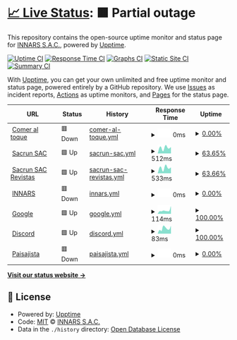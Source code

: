 # [📈 Live Status](https://status.innars.com): <!--live status--> **🟧 Partial outage**

This repository contains the open-source uptime monitor and status page for [INNARS S.A.C.](https://www.innars.com/), powered by [Upptime](https://github.com/upptime/upptime).

[![Uptime CI](https://github.com/INNARSSAC/innarsupptime/workflows/Uptime%20CI/badge.svg)](https://github.com/INNARSSAC/innarsupptime/actions?query=workflow%3A%22Uptime+CI%22)
[![Response Time CI](https://github.com/INNARSSAC/innarsupptime/workflows/Response%20Time%20CI/badge.svg)](https://github.com/INNARSSAC/innarsupptime/actions?query=workflow%3A%22Response+Time+CI%22)
[![Graphs CI](https://github.com/INNARSSAC/innarsupptime/workflows/Graphs%20CI/badge.svg)](https://github.com/INNARSSAC/innarsupptime/actions?query=workflow%3A%22Graphs+CI%22)
[![Static Site CI](https://github.com/INNARSSAC/innarsupptime/workflows/Static%20Site%20CI/badge.svg)](https://github.com/INNARSSAC/innarsupptime/actions?query=workflow%3A%22Static+Site+CI%22)
[![Summary CI](https://github.com/INNARSSAC/innarsupptime/workflows/Summary%20CI/badge.svg)](https://github.com/INNARSSAC/innarsupptime/actions?query=workflow%3A%22Summary+CI%22)

With [Upptime](https://upptime.js.org), you can get your own unlimited and free uptime monitor and status page, powered entirely by a GitHub repository. We use [Issues](https://github.com/INNARSSAC/innarsupptime/issues) as incident reports, [Actions](https://github.com/INNARSSAC/innarsupptime/actions) as uptime monitors, and [Pages](https://status.innars.com) for the status page.

<!--start: status pages-->
<!-- This summary is generated by Upptime (https://github.com/upptime/upptime) -->
<!-- Do not edit this manually, your changes will be overwritten -->
<!-- prettier-ignore -->
| URL | Status | History | Response Time | Uptime |
| --- | ------ | ------- | ------------- | ------ |
| <img alt="" src="https://icons.duckduckgo.com/ip3/www.comeraltoque.com.ico" height="13"> [Comer al toque](https://www.comeraltoque.com/) | 🟥 Down | [comer-al-toque.yml](https://github.com/INNARSSAC/innarsupptime/commits/HEAD/history/comer-al-toque.yml) | <details><summary><img alt="Response time graph" src="./graphs/comer-al-toque/response-time-week.png" height="20"> 0ms</summary><br><a href="https://status.innars.com/history/comer-al-toque"><img alt="Response time 282" src="https://img.shields.io/endpoint?url=https%3A%2F%2Fraw.githubusercontent.com%2FINNARSSAC%2Finnarsupptime%2FHEAD%2Fapi%2Fcomer-al-toque%2Fresponse-time.json"></a><br><a href="https://status.innars.com/history/comer-al-toque"><img alt="24-hour response time 0" src="https://img.shields.io/endpoint?url=https%3A%2F%2Fraw.githubusercontent.com%2FINNARSSAC%2Finnarsupptime%2FHEAD%2Fapi%2Fcomer-al-toque%2Fresponse-time-day.json"></a><br><a href="https://status.innars.com/history/comer-al-toque"><img alt="7-day response time 0" src="https://img.shields.io/endpoint?url=https%3A%2F%2Fraw.githubusercontent.com%2FINNARSSAC%2Finnarsupptime%2FHEAD%2Fapi%2Fcomer-al-toque%2Fresponse-time-week.json"></a><br><a href="https://status.innars.com/history/comer-al-toque"><img alt="30-day response time 0" src="https://img.shields.io/endpoint?url=https%3A%2F%2Fraw.githubusercontent.com%2FINNARSSAC%2Finnarsupptime%2FHEAD%2Fapi%2Fcomer-al-toque%2Fresponse-time-month.json"></a><br><a href="https://status.innars.com/history/comer-al-toque"><img alt="1-year response time 280" src="https://img.shields.io/endpoint?url=https%3A%2F%2Fraw.githubusercontent.com%2FINNARSSAC%2Finnarsupptime%2FHEAD%2Fapi%2Fcomer-al-toque%2Fresponse-time-year.json"></a></details> | <details><summary><a href="https://status.innars.com/history/comer-al-toque">0.00%</a></summary><a href="https://status.innars.com/history/comer-al-toque"><img alt="All-time uptime 63.40%" src="https://img.shields.io/endpoint?url=https%3A%2F%2Fraw.githubusercontent.com%2FINNARSSAC%2Finnarsupptime%2FHEAD%2Fapi%2Fcomer-al-toque%2Fuptime.json"></a><br><a href="https://status.innars.com/history/comer-al-toque"><img alt="24-hour uptime 0.00%" src="https://img.shields.io/endpoint?url=https%3A%2F%2Fraw.githubusercontent.com%2FINNARSSAC%2Finnarsupptime%2FHEAD%2Fapi%2Fcomer-al-toque%2Fuptime-day.json"></a><br><a href="https://status.innars.com/history/comer-al-toque"><img alt="7-day uptime 0.00%" src="https://img.shields.io/endpoint?url=https%3A%2F%2Fraw.githubusercontent.com%2FINNARSSAC%2Finnarsupptime%2FHEAD%2Fapi%2Fcomer-al-toque%2Fuptime-week.json"></a><br><a href="https://status.innars.com/history/comer-al-toque"><img alt="30-day uptime 7.96%" src="https://img.shields.io/endpoint?url=https%3A%2F%2Fraw.githubusercontent.com%2FINNARSSAC%2Finnarsupptime%2FHEAD%2Fapi%2Fcomer-al-toque%2Fuptime-month.json"></a><br><a href="https://status.innars.com/history/comer-al-toque"><img alt="1-year uptime 59.25%" src="https://img.shields.io/endpoint?url=https%3A%2F%2Fraw.githubusercontent.com%2FINNARSSAC%2Finnarsupptime%2FHEAD%2Fapi%2Fcomer-al-toque%2Fuptime-year.json"></a></details>
| <img alt="" src="https://icons.duckduckgo.com/ip3/www.sacrun.com.ico" height="13"> [Sacrun SAC](https://www.sacrun.com/) | 🟩 Up | [sacrun-sac.yml](https://github.com/INNARSSAC/innarsupptime/commits/HEAD/history/sacrun-sac.yml) | <details><summary><img alt="Response time graph" src="./graphs/sacrun-sac/response-time-week.png" height="20"> 512ms</summary><br><a href="https://status.innars.com/history/sacrun-sac"><img alt="Response time 390" src="https://img.shields.io/endpoint?url=https%3A%2F%2Fraw.githubusercontent.com%2FINNARSSAC%2Finnarsupptime%2FHEAD%2Fapi%2Fsacrun-sac%2Fresponse-time.json"></a><br><a href="https://status.innars.com/history/sacrun-sac"><img alt="24-hour response time 516" src="https://img.shields.io/endpoint?url=https%3A%2F%2Fraw.githubusercontent.com%2FINNARSSAC%2Finnarsupptime%2FHEAD%2Fapi%2Fsacrun-sac%2Fresponse-time-day.json"></a><br><a href="https://status.innars.com/history/sacrun-sac"><img alt="7-day response time 512" src="https://img.shields.io/endpoint?url=https%3A%2F%2Fraw.githubusercontent.com%2FINNARSSAC%2Finnarsupptime%2FHEAD%2Fapi%2Fsacrun-sac%2Fresponse-time-week.json"></a><br><a href="https://status.innars.com/history/sacrun-sac"><img alt="30-day response time 424" src="https://img.shields.io/endpoint?url=https%3A%2F%2Fraw.githubusercontent.com%2FINNARSSAC%2Finnarsupptime%2FHEAD%2Fapi%2Fsacrun-sac%2Fresponse-time-month.json"></a><br><a href="https://status.innars.com/history/sacrun-sac"><img alt="1-year response time 409" src="https://img.shields.io/endpoint?url=https%3A%2F%2Fraw.githubusercontent.com%2FINNARSSAC%2Finnarsupptime%2FHEAD%2Fapi%2Fsacrun-sac%2Fresponse-time-year.json"></a></details> | <details><summary><a href="https://status.innars.com/history/sacrun-sac">63.65%</a></summary><a href="https://status.innars.com/history/sacrun-sac"><img alt="All-time uptime 99.23%" src="https://img.shields.io/endpoint?url=https%3A%2F%2Fraw.githubusercontent.com%2FINNARSSAC%2Finnarsupptime%2FHEAD%2Fapi%2Fsacrun-sac%2Fuptime.json"></a><br><a href="https://status.innars.com/history/sacrun-sac"><img alt="24-hour uptime 0.01%" src="https://img.shields.io/endpoint?url=https%3A%2F%2Fraw.githubusercontent.com%2FINNARSSAC%2Finnarsupptime%2FHEAD%2Fapi%2Fsacrun-sac%2Fuptime-day.json"></a><br><a href="https://status.innars.com/history/sacrun-sac"><img alt="7-day uptime 63.65%" src="https://img.shields.io/endpoint?url=https%3A%2F%2Fraw.githubusercontent.com%2FINNARSSAC%2Finnarsupptime%2FHEAD%2Fapi%2Fsacrun-sac%2Fuptime-week.json"></a><br><a href="https://status.innars.com/history/sacrun-sac"><img alt="30-day uptime 91.64%" src="https://img.shields.io/endpoint?url=https%3A%2F%2Fraw.githubusercontent.com%2FINNARSSAC%2Finnarsupptime%2FHEAD%2Fapi%2Fsacrun-sac%2Fuptime-month.json"></a><br><a href="https://status.innars.com/history/sacrun-sac"><img alt="1-year uptime 99.14%" src="https://img.shields.io/endpoint?url=https%3A%2F%2Fraw.githubusercontent.com%2FINNARSSAC%2Finnarsupptime%2FHEAD%2Fapi%2Fsacrun-sac%2Fuptime-year.json"></a></details>
| <img alt="" src="https://icons.duckduckgo.com/ip3/revista.sacrun.com.ico" height="13"> [Sacrun SAC Revistas](https://revista.sacrun.com/) | 🟩 Up | [sacrun-sac-revistas.yml](https://github.com/INNARSSAC/innarsupptime/commits/HEAD/history/sacrun-sac-revistas.yml) | <details><summary><img alt="Response time graph" src="./graphs/sacrun-sac-revistas/response-time-week.png" height="20"> 533ms</summary><br><a href="https://status.innars.com/history/sacrun-sac-revistas"><img alt="Response time 262" src="https://img.shields.io/endpoint?url=https%3A%2F%2Fraw.githubusercontent.com%2FINNARSSAC%2Finnarsupptime%2FHEAD%2Fapi%2Fsacrun-sac-revistas%2Fresponse-time.json"></a><br><a href="https://status.innars.com/history/sacrun-sac-revistas"><img alt="24-hour response time 1665" src="https://img.shields.io/endpoint?url=https%3A%2F%2Fraw.githubusercontent.com%2FINNARSSAC%2Finnarsupptime%2FHEAD%2Fapi%2Fsacrun-sac-revistas%2Fresponse-time-day.json"></a><br><a href="https://status.innars.com/history/sacrun-sac-revistas"><img alt="7-day response time 533" src="https://img.shields.io/endpoint?url=https%3A%2F%2Fraw.githubusercontent.com%2FINNARSSAC%2Finnarsupptime%2FHEAD%2Fapi%2Fsacrun-sac-revistas%2Fresponse-time-week.json"></a><br><a href="https://status.innars.com/history/sacrun-sac-revistas"><img alt="30-day response time 291" src="https://img.shields.io/endpoint?url=https%3A%2F%2Fraw.githubusercontent.com%2FINNARSSAC%2Finnarsupptime%2FHEAD%2Fapi%2Fsacrun-sac-revistas%2Fresponse-time-month.json"></a><br><a href="https://status.innars.com/history/sacrun-sac-revistas"><img alt="1-year response time 275" src="https://img.shields.io/endpoint?url=https%3A%2F%2Fraw.githubusercontent.com%2FINNARSSAC%2Finnarsupptime%2FHEAD%2Fapi%2Fsacrun-sac-revistas%2Fresponse-time-year.json"></a></details> | <details><summary><a href="https://status.innars.com/history/sacrun-sac-revistas">63.66%</a></summary><a href="https://status.innars.com/history/sacrun-sac-revistas"><img alt="All-time uptime 96.39%" src="https://img.shields.io/endpoint?url=https%3A%2F%2Fraw.githubusercontent.com%2FINNARSSAC%2Finnarsupptime%2FHEAD%2Fapi%2Fsacrun-sac-revistas%2Fuptime.json"></a><br><a href="https://status.innars.com/history/sacrun-sac-revistas"><img alt="24-hour uptime 0.01%" src="https://img.shields.io/endpoint?url=https%3A%2F%2Fraw.githubusercontent.com%2FINNARSSAC%2Finnarsupptime%2FHEAD%2Fapi%2Fsacrun-sac-revistas%2Fuptime-day.json"></a><br><a href="https://status.innars.com/history/sacrun-sac-revistas"><img alt="7-day uptime 63.66%" src="https://img.shields.io/endpoint?url=https%3A%2F%2Fraw.githubusercontent.com%2FINNARSSAC%2Finnarsupptime%2FHEAD%2Fapi%2Fsacrun-sac-revistas%2Fuptime-week.json"></a><br><a href="https://status.innars.com/history/sacrun-sac-revistas"><img alt="30-day uptime 91.64%" src="https://img.shields.io/endpoint?url=https%3A%2F%2Fraw.githubusercontent.com%2FINNARSSAC%2Finnarsupptime%2FHEAD%2Fapi%2Fsacrun-sac-revistas%2Fuptime-month.json"></a><br><a href="https://status.innars.com/history/sacrun-sac-revistas"><img alt="1-year uptime 95.96%" src="https://img.shields.io/endpoint?url=https%3A%2F%2Fraw.githubusercontent.com%2FINNARSSAC%2Finnarsupptime%2FHEAD%2Fapi%2Fsacrun-sac-revistas%2Fuptime-year.json"></a></details>
| <img alt="" src="https://icons.duckduckgo.com/ip3/www.innars.com.ico" height="13"> [INNARS](https://www.innars.com) | 🟥 Down | [innars.yml](https://github.com/INNARSSAC/innarsupptime/commits/HEAD/history/innars.yml) | <details><summary><img alt="Response time graph" src="./graphs/innars/response-time-week.png" height="20"> 0ms</summary><br><a href="https://status.innars.com/history/innars"><img alt="Response time 154" src="https://img.shields.io/endpoint?url=https%3A%2F%2Fraw.githubusercontent.com%2FINNARSSAC%2Finnarsupptime%2FHEAD%2Fapi%2Finnars%2Fresponse-time.json"></a><br><a href="https://status.innars.com/history/innars"><img alt="24-hour response time 0" src="https://img.shields.io/endpoint?url=https%3A%2F%2Fraw.githubusercontent.com%2FINNARSSAC%2Finnarsupptime%2FHEAD%2Fapi%2Finnars%2Fresponse-time-day.json"></a><br><a href="https://status.innars.com/history/innars"><img alt="7-day response time 0" src="https://img.shields.io/endpoint?url=https%3A%2F%2Fraw.githubusercontent.com%2FINNARSSAC%2Finnarsupptime%2FHEAD%2Fapi%2Finnars%2Fresponse-time-week.json"></a><br><a href="https://status.innars.com/history/innars"><img alt="30-day response time 0" src="https://img.shields.io/endpoint?url=https%3A%2F%2Fraw.githubusercontent.com%2FINNARSSAC%2Finnarsupptime%2FHEAD%2Fapi%2Finnars%2Fresponse-time-month.json"></a><br><a href="https://status.innars.com/history/innars"><img alt="1-year response time 142" src="https://img.shields.io/endpoint?url=https%3A%2F%2Fraw.githubusercontent.com%2FINNARSSAC%2Finnarsupptime%2FHEAD%2Fapi%2Finnars%2Fresponse-time-year.json"></a></details> | <details><summary><a href="https://status.innars.com/history/innars">0.00%</a></summary><a href="https://status.innars.com/history/innars"><img alt="All-time uptime 14.92%" src="https://img.shields.io/endpoint?url=https%3A%2F%2Fraw.githubusercontent.com%2FINNARSSAC%2Finnarsupptime%2FHEAD%2Fapi%2Finnars%2Fuptime.json"></a><br><a href="https://status.innars.com/history/innars"><img alt="24-hour uptime 0.00%" src="https://img.shields.io/endpoint?url=https%3A%2F%2Fraw.githubusercontent.com%2FINNARSSAC%2Finnarsupptime%2FHEAD%2Fapi%2Finnars%2Fuptime-day.json"></a><br><a href="https://status.innars.com/history/innars"><img alt="7-day uptime 0.00%" src="https://img.shields.io/endpoint?url=https%3A%2F%2Fraw.githubusercontent.com%2FINNARSSAC%2Finnarsupptime%2FHEAD%2Fapi%2Finnars%2Fuptime-week.json"></a><br><a href="https://status.innars.com/history/innars"><img alt="30-day uptime 7.96%" src="https://img.shields.io/endpoint?url=https%3A%2F%2Fraw.githubusercontent.com%2FINNARSSAC%2Finnarsupptime%2FHEAD%2Fapi%2Finnars%2Fuptime-month.json"></a><br><a href="https://status.innars.com/history/innars"><img alt="1-year uptime 4.71%" src="https://img.shields.io/endpoint?url=https%3A%2F%2Fraw.githubusercontent.com%2FINNARSSAC%2Finnarsupptime%2FHEAD%2Fapi%2Finnars%2Fuptime-year.json"></a></details>
| <img alt="" src="https://icons.duckduckgo.com/ip3/www.google.com.ico" height="13"> [Google](https://www.google.com) | 🟩 Up | [google.yml](https://github.com/INNARSSAC/innarsupptime/commits/HEAD/history/google.yml) | <details><summary><img alt="Response time graph" src="./graphs/google/response-time-week.png" height="20"> 114ms</summary><br><a href="https://status.innars.com/history/google"><img alt="Response time 90" src="https://img.shields.io/endpoint?url=https%3A%2F%2Fraw.githubusercontent.com%2FINNARSSAC%2Finnarsupptime%2FHEAD%2Fapi%2Fgoogle%2Fresponse-time.json"></a><br><a href="https://status.innars.com/history/google"><img alt="24-hour response time 258" src="https://img.shields.io/endpoint?url=https%3A%2F%2Fraw.githubusercontent.com%2FINNARSSAC%2Finnarsupptime%2FHEAD%2Fapi%2Fgoogle%2Fresponse-time-day.json"></a><br><a href="https://status.innars.com/history/google"><img alt="7-day response time 114" src="https://img.shields.io/endpoint?url=https%3A%2F%2Fraw.githubusercontent.com%2FINNARSSAC%2Finnarsupptime%2FHEAD%2Fapi%2Fgoogle%2Fresponse-time-week.json"></a><br><a href="https://status.innars.com/history/google"><img alt="30-day response time 101" src="https://img.shields.io/endpoint?url=https%3A%2F%2Fraw.githubusercontent.com%2FINNARSSAC%2Finnarsupptime%2FHEAD%2Fapi%2Fgoogle%2Fresponse-time-month.json"></a><br><a href="https://status.innars.com/history/google"><img alt="1-year response time 92" src="https://img.shields.io/endpoint?url=https%3A%2F%2Fraw.githubusercontent.com%2FINNARSSAC%2Finnarsupptime%2FHEAD%2Fapi%2Fgoogle%2Fresponse-time-year.json"></a></details> | <details><summary><a href="https://status.innars.com/history/google">100.00%</a></summary><a href="https://status.innars.com/history/google"><img alt="All-time uptime 100.00%" src="https://img.shields.io/endpoint?url=https%3A%2F%2Fraw.githubusercontent.com%2FINNARSSAC%2Finnarsupptime%2FHEAD%2Fapi%2Fgoogle%2Fuptime.json"></a><br><a href="https://status.innars.com/history/google"><img alt="24-hour uptime 100.00%" src="https://img.shields.io/endpoint?url=https%3A%2F%2Fraw.githubusercontent.com%2FINNARSSAC%2Finnarsupptime%2FHEAD%2Fapi%2Fgoogle%2Fuptime-day.json"></a><br><a href="https://status.innars.com/history/google"><img alt="7-day uptime 100.00%" src="https://img.shields.io/endpoint?url=https%3A%2F%2Fraw.githubusercontent.com%2FINNARSSAC%2Finnarsupptime%2FHEAD%2Fapi%2Fgoogle%2Fuptime-week.json"></a><br><a href="https://status.innars.com/history/google"><img alt="30-day uptime 100.00%" src="https://img.shields.io/endpoint?url=https%3A%2F%2Fraw.githubusercontent.com%2FINNARSSAC%2Finnarsupptime%2FHEAD%2Fapi%2Fgoogle%2Fuptime-month.json"></a><br><a href="https://status.innars.com/history/google"><img alt="1-year uptime 100.00%" src="https://img.shields.io/endpoint?url=https%3A%2F%2Fraw.githubusercontent.com%2FINNARSSAC%2Finnarsupptime%2FHEAD%2Fapi%2Fgoogle%2Fuptime-year.json"></a></details>
| <img alt="" src="https://icons.duckduckgo.com/ip3/discord.com.ico" height="13"> [Discord](https://discord.com/) | 🟩 Up | [discord.yml](https://github.com/INNARSSAC/innarsupptime/commits/HEAD/history/discord.yml) | <details><summary><img alt="Response time graph" src="./graphs/discord/response-time-week.png" height="20"> 83ms</summary><br><a href="https://status.innars.com/history/discord"><img alt="Response time 78" src="https://img.shields.io/endpoint?url=https%3A%2F%2Fraw.githubusercontent.com%2FINNARSSAC%2Finnarsupptime%2FHEAD%2Fapi%2Fdiscord%2Fresponse-time.json"></a><br><a href="https://status.innars.com/history/discord"><img alt="24-hour response time 122" src="https://img.shields.io/endpoint?url=https%3A%2F%2Fraw.githubusercontent.com%2FINNARSSAC%2Finnarsupptime%2FHEAD%2Fapi%2Fdiscord%2Fresponse-time-day.json"></a><br><a href="https://status.innars.com/history/discord"><img alt="7-day response time 83" src="https://img.shields.io/endpoint?url=https%3A%2F%2Fraw.githubusercontent.com%2FINNARSSAC%2Finnarsupptime%2FHEAD%2Fapi%2Fdiscord%2Fresponse-time-week.json"></a><br><a href="https://status.innars.com/history/discord"><img alt="30-day response time 67" src="https://img.shields.io/endpoint?url=https%3A%2F%2Fraw.githubusercontent.com%2FINNARSSAC%2Finnarsupptime%2FHEAD%2Fapi%2Fdiscord%2Fresponse-time-month.json"></a><br><a href="https://status.innars.com/history/discord"><img alt="1-year response time 79" src="https://img.shields.io/endpoint?url=https%3A%2F%2Fraw.githubusercontent.com%2FINNARSSAC%2Finnarsupptime%2FHEAD%2Fapi%2Fdiscord%2Fresponse-time-year.json"></a></details> | <details><summary><a href="https://status.innars.com/history/discord">100.00%</a></summary><a href="https://status.innars.com/history/discord"><img alt="All-time uptime 100.00%" src="https://img.shields.io/endpoint?url=https%3A%2F%2Fraw.githubusercontent.com%2FINNARSSAC%2Finnarsupptime%2FHEAD%2Fapi%2Fdiscord%2Fuptime.json"></a><br><a href="https://status.innars.com/history/discord"><img alt="24-hour uptime 100.00%" src="https://img.shields.io/endpoint?url=https%3A%2F%2Fraw.githubusercontent.com%2FINNARSSAC%2Finnarsupptime%2FHEAD%2Fapi%2Fdiscord%2Fuptime-day.json"></a><br><a href="https://status.innars.com/history/discord"><img alt="7-day uptime 100.00%" src="https://img.shields.io/endpoint?url=https%3A%2F%2Fraw.githubusercontent.com%2FINNARSSAC%2Finnarsupptime%2FHEAD%2Fapi%2Fdiscord%2Fuptime-week.json"></a><br><a href="https://status.innars.com/history/discord"><img alt="30-day uptime 100.00%" src="https://img.shields.io/endpoint?url=https%3A%2F%2Fraw.githubusercontent.com%2FINNARSSAC%2Finnarsupptime%2FHEAD%2Fapi%2Fdiscord%2Fuptime-month.json"></a><br><a href="https://status.innars.com/history/discord"><img alt="1-year uptime 100.00%" src="https://img.shields.io/endpoint?url=https%3A%2F%2Fraw.githubusercontent.com%2FINNARSSAC%2Finnarsupptime%2FHEAD%2Fapi%2Fdiscord%2Fuptime-year.json"></a></details>
| <img alt="" src="https://icons.duckduckgo.com/ip3/paisajistapicanteria.com.ico" height="13"> [Paisajista](https://paisajistapicanteria.com) | 🟥 Down | [paisajista.yml](https://github.com/INNARSSAC/innarsupptime/commits/HEAD/history/paisajista.yml) | <details><summary><img alt="Response time graph" src="./graphs/paisajista/response-time-week.png" height="20"> 0ms</summary><br><a href="https://status.innars.com/history/paisajista"><img alt="Response time 305" src="https://img.shields.io/endpoint?url=https%3A%2F%2Fraw.githubusercontent.com%2FINNARSSAC%2Finnarsupptime%2FHEAD%2Fapi%2Fpaisajista%2Fresponse-time.json"></a><br><a href="https://status.innars.com/history/paisajista"><img alt="24-hour response time 0" src="https://img.shields.io/endpoint?url=https%3A%2F%2Fraw.githubusercontent.com%2FINNARSSAC%2Finnarsupptime%2FHEAD%2Fapi%2Fpaisajista%2Fresponse-time-day.json"></a><br><a href="https://status.innars.com/history/paisajista"><img alt="7-day response time 0" src="https://img.shields.io/endpoint?url=https%3A%2F%2Fraw.githubusercontent.com%2FINNARSSAC%2Finnarsupptime%2FHEAD%2Fapi%2Fpaisajista%2Fresponse-time-week.json"></a><br><a href="https://status.innars.com/history/paisajista"><img alt="30-day response time 0" src="https://img.shields.io/endpoint?url=https%3A%2F%2Fraw.githubusercontent.com%2FINNARSSAC%2Finnarsupptime%2FHEAD%2Fapi%2Fpaisajista%2Fresponse-time-month.json"></a><br><a href="https://status.innars.com/history/paisajista"><img alt="1-year response time 305" src="https://img.shields.io/endpoint?url=https%3A%2F%2Fraw.githubusercontent.com%2FINNARSSAC%2Finnarsupptime%2FHEAD%2Fapi%2Fpaisajista%2Fresponse-time-year.json"></a></details> | <details><summary><a href="https://status.innars.com/history/paisajista">0.00%</a></summary><a href="https://status.innars.com/history/paisajista"><img alt="All-time uptime 41.51%" src="https://img.shields.io/endpoint?url=https%3A%2F%2Fraw.githubusercontent.com%2FINNARSSAC%2Finnarsupptime%2FHEAD%2Fapi%2Fpaisajista%2Fuptime.json"></a><br><a href="https://status.innars.com/history/paisajista"><img alt="24-hour uptime 0.00%" src="https://img.shields.io/endpoint?url=https%3A%2F%2Fraw.githubusercontent.com%2FINNARSSAC%2Finnarsupptime%2FHEAD%2Fapi%2Fpaisajista%2Fuptime-day.json"></a><br><a href="https://status.innars.com/history/paisajista"><img alt="7-day uptime 0.00%" src="https://img.shields.io/endpoint?url=https%3A%2F%2Fraw.githubusercontent.com%2FINNARSSAC%2Finnarsupptime%2FHEAD%2Fapi%2Fpaisajista%2Fuptime-week.json"></a><br><a href="https://status.innars.com/history/paisajista"><img alt="30-day uptime 7.96%" src="https://img.shields.io/endpoint?url=https%3A%2F%2Fraw.githubusercontent.com%2FINNARSSAC%2Finnarsupptime%2FHEAD%2Fapi%2Fpaisajista%2Fuptime-month.json"></a><br><a href="https://status.innars.com/history/paisajista"><img alt="1-year uptime 41.51%" src="https://img.shields.io/endpoint?url=https%3A%2F%2Fraw.githubusercontent.com%2FINNARSSAC%2Finnarsupptime%2FHEAD%2Fapi%2Fpaisajista%2Fuptime-year.json"></a></details>

<!--end: status pages-->

[**Visit our status website →**](https://status.innars.com)

## 📄 License

- Powered by: [Upptime](https://github.com/upptime/upptime)
- Code: [MIT](./LICENSE) © [INNARS S.A.C.](https://www.innars.com/)
- Data in the `./history` directory: [Open Database License](https://opendatacommons.org/licenses/odbl/1-0/)
